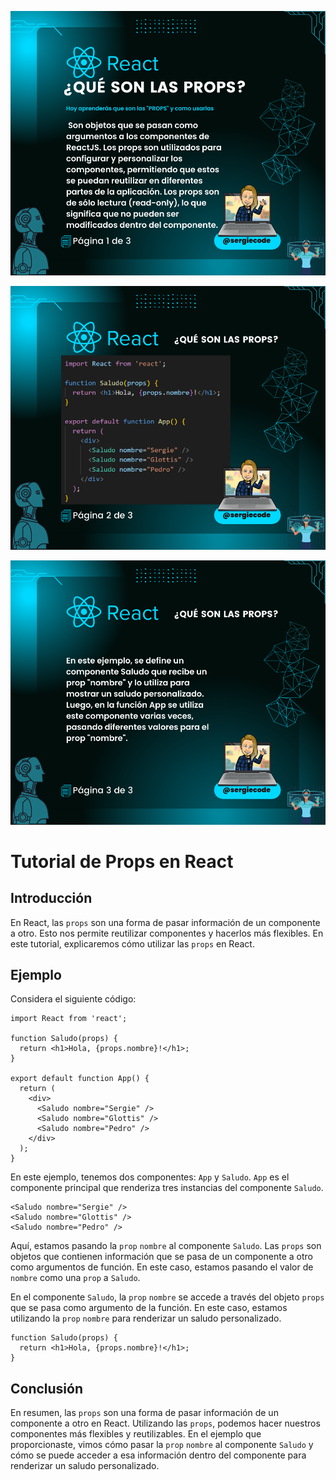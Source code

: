 ![enter image description here](https://raw.githubusercontent.com/sergiecode/props-react-tutorial/master/props-react-tutorial%20%281%29.png)

![enter image description here](https://raw.githubusercontent.com/sergiecode/props-react-tutorial/master/props-react-tutorial%20%282%29.png)

![enter image description here](https://raw.githubusercontent.com/sergiecode/props-react-tutorial/master/props-react-tutorial%20%283%29.png)

# Tutorial de Props en React

## Introducción

En React, las `props` son una forma de pasar información de un componente a otro. Esto nos permite reutilizar componentes y hacerlos más flexibles. En este tutorial, explicaremos cómo utilizar las `props` en React.

## Ejemplo

Considera el siguiente código:

    import React from 'react';
    
    function Saludo(props) {
      return <h1>Hola, {props.nombre}!</h1>;
    }
    
    export default function App() {
      return (
        <div>
          <Saludo nombre="Sergie" />
          <Saludo nombre="Glottis" />
          <Saludo nombre="Pedro" />
        </div>
      );
    }

En este ejemplo, tenemos dos componentes: `App` y `Saludo`. `App` es el componente principal que renderiza tres instancias del componente `Saludo`.

    <Saludo nombre="Sergie" />
    <Saludo nombre="Glottis" />
    <Saludo nombre="Pedro" />

Aquí, estamos pasando la `prop` `nombre` al componente `Saludo`. Las `props` son objetos que contienen información que se pasa de un componente a otro como argumentos de función. En este caso, estamos pasando el valor de `nombre` como una `prop` a `Saludo`.

En el componente `Saludo`, la `prop` `nombre` se accede a través del objeto `props` que se pasa como argumento de la función. En este caso, estamos utilizando la `prop` `nombre` para renderizar un saludo personalizado.

    function Saludo(props) {
      return <h1>Hola, {props.nombre}!</h1>;
    }

## Conclusión

En resumen, las `props` son una forma de pasar información de un componente a otro en React. Utilizando las `props`, podemos hacer nuestros componentes más flexibles y reutilizables. En el ejemplo que proporcionaste, vimos cómo pasar la `prop` `nombre` al componente `Saludo` y cómo se puede acceder a esa información dentro del componente para renderizar un saludo personalizado.
